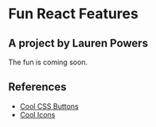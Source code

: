 # Fun React Features

## A project by Lauren Powers

The fun is coming soon.

## References

- [Cool CSS Buttons](https://getcssscan.com/css-buttons-examples)
- [Cool Icons](https://thenounproject.com/)
